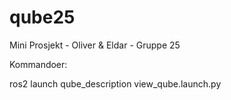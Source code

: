# qube25
Mini Prosjekt - Oliver &amp; Eldar - Gruppe 25









Kommandoer:

ros2 launch qube_description view_qube.launch.py
